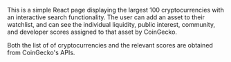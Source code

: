 This is a simple React page displaying the largest 100 cryptocurrencies with an interactive search functionality. The user can add an asset to their watchlist, and can see the individual liquidity, public interest, community, and developer scores assigned to that asset by CoinGecko.

Both the list of of cryptocurrencies and the relevant scores are obtained from CoinGecko's APIs.

